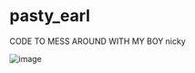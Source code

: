 # pasty_earl
CODE TO MESS AROUND WITH MY BOY nicky

  ![image](https://user-images.githubusercontent.com/86027860/131063482-f128cfa1-eabc-4766-8f0d-bf0875709508.png)

